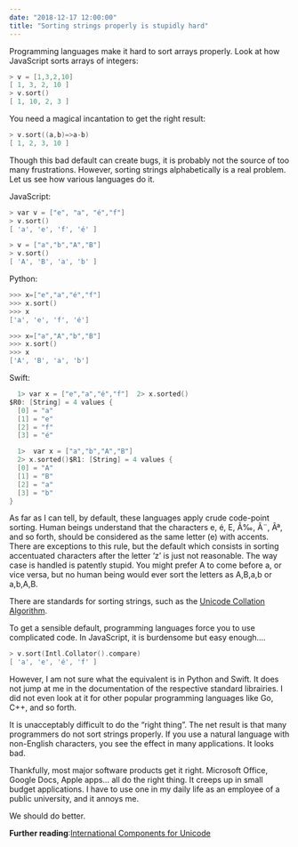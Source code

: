 ```yaml
---
date: "2018-12-17 12:00:00"
title: "Sorting strings properly is stupidly hard"
---
```




Programming languages make it hard to sort arrays properly. Look at how JavaScript sorts arrays of integers:
```C
> v = [1,3,2,10]
[ 1, 3, 2, 10 ]
> v.sort()
[ 1, 10, 2, 3 ]
```


You need a magical incantation to get the right result:
```C
> v.sort((a,b)=>a-b)
[ 1, 2, 3, 10 ]
```


Though this bad default can create bugs, it is probably not the source of too many frustrations. However, sorting strings alphabetically is a real problem. Let us see how various languages do it.

JavaScript:
```C
> var v = ["e", "a", "é","f"]
> v.sort()
[ 'a', 'e', 'f', 'é' ]
```

```C
> v = ["a","b","A","B"]
> v.sort()
[ 'A', 'B', 'a', 'b' ]
```




Python:
```C
>>> x=["e","a","é","f"]
>>> x.sort()
>>> x
['a', 'e', 'f', 'é']
```

```C
>>> x=["a","A","b","B"]
>>> x.sort()
>>> x
['A', 'B', 'a', 'b']
```




Swift:
```C
  1> var x = ["e","a","é","f"]  2> x.sorted()
$R0: [String] = 4 values {
  [0] = "a"
  [1] = "e"
  [2] = "f"
  [3] = "é"
```

```C
  1>  var x = ["a","b","A","B"]
  2> x.sorted()$R1: [String] = 4 values {
  [0] = "A"
  [1] = "B"
  [2] = "a"
  [3] = "b"
}
```




As far as I can tell, by default, these languages apply crude code-point sorting. Human beings understand that the characters e, é, E, Ã‰, Ã¨, Ãª, and so forth, should be considered as the same letter (e) with accents. There are exceptions to this rule, but the default which consists in sorting accentuated characters after the letter &lsquo;z&rsquo; is just not reasonable. The way case is handled is patently stupid. You might prefer A to come before a, or vice versa, but no human being would ever sort the letters as A,B,a,b or a,b,A,B.

There are standards for sorting strings, such as the [Unicode Collation Algorithm](http://unicode.org/reports/tr10/).

To get a sensible default, programming languages force you to use complicated code. In JavaScript, it is burdensome but easy enough&hellip;.
```C
> v.sort(Intl.Collator().compare)
[ 'a', 'e', 'é', 'f' ]
```


However, I am not sure what the equivalent is in Python and Swift. It does not jump at me in the documentation of the respective standard librairies. I did not even look at it for other popular programming languages like Go, C++, and so forth.

It is unacceptably difficult to do the &ldquo;right thing&rdquo;. The net result is that many programmers do not sort strings properly. If you use a natural language with non-English characters, you see the effect in many applications. It looks bad.

Thankfully, most major software products get it right. Microsoft Office, Google Docs, Apple apps&hellip; all do the right thing. It creeps up in small budget applications. I have to use one in my daily life as an employee of a public university, and it annoys me.

We should do better.

__Further reading__:[International Components for Unicode](https://en.wikipedia.org/wiki/International_Components_for_Unicode)

